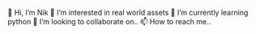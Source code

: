 👋 Hi, I’m Nik
👀 I’m interested in real world assets
🌱 I’m currently learning python
💞️ I’m looking to collaborate on..
📫 How to reach me..
